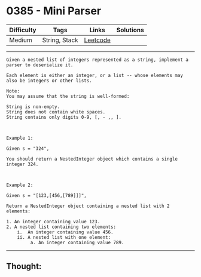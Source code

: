# 0385 - Mini Parser

Difficulty  | Tags | Links | Solutions
----------- | ---- | ----- | -----
Medium | String, Stack | [Leetcode](https://leetcode.com/problems/mini-parser/description/) |


-----------

```
Given a nested list of integers represented as a string, implement a parser to deserialize it.

Each element is either an integer, or a list -- whose elements may also be integers or other lists.

Note:
You may assume that the string is well-formed:

String is non-empty.
String does not contain white spaces.
String contains only digits 0-9, [, - ,, ].



Example 1:

Given s = "324",

You should return a NestedInteger object which contains a single integer 324.



Example 2:

Given s = "[123,[456,[789]]]",

Return a NestedInteger object containing a nested list with 2 elements:

1. An integer containing value 123.
2. A nested list containing two elements:
    i.  An integer containing value 456.
    ii. A nested list with one element:
         a. An integer containing value 789.
```

-----------

## Thought:
